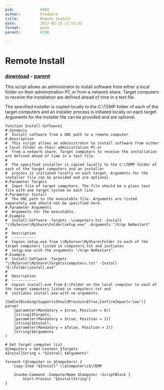 ```yaml
---
pid:            6902
author:         Prodware
title:          Remote Install
date:           2017-05-22 17:53:31
format:         posh
parent:         6298

---
```


# Remote Install

### [download](//scripts/6902.ps1) - [parent](//scripts/6298.md)

This script allows an administrator to install software from either a local folder on their administration PC or from a network share. Target computers to receive the installation are defined ahead of time in a text file.

The specified installer is copied locally to the C:\TEMP folder of each of the target computers and an installer process is initiated locally on each target. Arguments for the installer file can be provided and are optional.

```posh
function Install-Software{
#.Synopsis
#  Install software from a UNC path to a remote computer
#.Description
#  This script allows an administrator to install software from either a local folder on their administration PC or
#  from a network share. Target computers to receive the installation are defined ahead of time in a text file.
#
#  The specified installer is copied locally to the C:\TEMP folder of each of the target computers and an installer
#  process is initiated locally on each target. Arguments for the installer file can be provided and are optional.
#.Parameter Targets
#  Input file of target computers. The file should be a plain text file with one target system on each line.
#.Parameter Install
#  The UNC path to the executable file. Arguments are listed separately and should not be specified here.
#.Parameter Arguments
#  Arguments for the executable.
#.Example
#  Install-Software -Targets .\computers.txt -Install "\\MyServer\MyShare\Folder\setup.exe" -Arguments "/V/qn NoRestart"
#
#  Description
#  -----------
#  Copies setup.exe from \\MyServer\MyShare\Folder to each of the target computers listed in computers.txt and initiates
#  setup.exe with the arguments "/V/qn NoRestart".
#.Example
#  Install-Software -Targets "\\MyServer\MyShare\Targets\computers.txt" -Install "E:\Folder\install.exe"
#
#  Description
#  -----------
#  Copies install.exe from E:\Folder on the local computer to each of the target computers listed in computers.txt and
#  initiates install.exe with no arguments.

[CmdletBinding(SupportsShouldProcess=$True,ConfirmImpact='Low')] 
param( 
	[parameter(Mandatory = $true, Position = 0)] 
	[string]$Targets,
	[parameter(Mandatory = $true, Position = 1)] 
	[string]$Install,
	[parameter(Mandatory = $false, Position = 2)] 
	[string]$Arguments
) 

# Get target computer list
$Computers = Get-Content $Targets
$InstallString = "$Install $Arguments"

foreach ($Computer in $Computers) {
	Copy-Item "$Install" \\$Computer\c$\TEMP
	
	Invoke-Command -ComputerName $Computer -ScriptBlock {
		Start-Process "$InstallString"}
}
```
